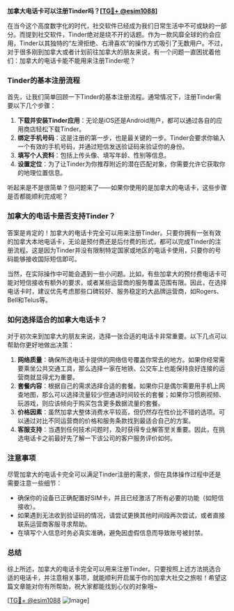 **加拿大电话卡可以注册Tinder吗？[[TG💪+ @esim1088](https://t.me/s/esim1088)]**

在当今这个高度数字化的时代，社交软件已经成为我们日常生活中不可或缺的一部分。而提到社交软件，Tinder绝对是绕不开的话题。作为一款风靡全球的约会应用，Tinder以其独特的“左滑拒绝、右滑喜欢”的操作方式吸引了无数用户。不过，对于很多刚到加拿大或者计划前往加拿大的朋友来说，有一个问题一直困扰着他们：加拿大的电话卡能不能用来注册Tinder呢？

### Tinder的基本注册流程

首先，让我们简单回顾一下Tinder的基本注册流程。通常情况下，注册Tinder需要以下几个步骤：

1. **下载并安装Tinder应用**：无论是iOS还是Android用户，都可以通过各自的应用商店轻松下载Tinder。
2. **绑定手机号码**：这是注册的第一步，也是最关键的一步。Tinder会要求你输入一个有效的手机号码，并通过短信发送验证码来验证你的身份。
3. **填写个人资料**：包括上传头像、填写年龄、性别等信息。
4. **设置定位**：为了让Tinder为你推荐附近的潜在匹配对象，你需要允许它获取你的地理位置信息。

听起来是不是很简单？但问题来了——如果你使用的是加拿大的电话卡，这些步骤是否都能顺利完成呢？

### 加拿大的电话卡是否支持Tinder？

答案是肯定的！加拿大的电话卡完全可以用来注册Tinder。只要你拥有一张有效的加拿大本地电话卡，无论是预付费还是后付费的形式，都可以完成Tinder的注册流程。这是因为Tinder并没有限制特定国家或地区的电话卡使用，只要你的号码能够接收国际短信即可。

当然，在实际操作中可能会遇到一些小问题。比如，有些加拿大的预付费电话卡可能对短信接收有额外的要求，或者某些运营商的服务覆盖范围有限。因此，在选择电话卡时，建议优先考虑那些口碑较好、服务稳定的大品牌运营商，如Rogers、Bell和Telus等。

### 如何选择适合的加拿大电话卡？

对于初次来到加拿大的朋友来说，选择一张合适的电话卡非常重要。以下几点可以帮助你更好地做出决策：

1. **网络质量**：确保所选电话卡提供的网络信号覆盖你常去的地方。如果你经常需要乘坐公共交通工具，那么选择一家在地铁、公交车上也能保持良好连接的运营商就显得尤为重要。
2. **套餐内容**：根据自己的需求选择合适的套餐。如果你只是偶尔需要用手机上网查地图，那么可以选择流量较少但通话时间较长的套餐；如果你习惯刷视频、玩游戏，则应该倾向于购买包含更多数据流量的套餐。
3. **价格因素**：虽然加拿大整体消费水平较高，但仍然存在性价比不错的选项。可以通过对比不同运营商的价格和服务条款找到最适合自己的方案。
4. **客服支持**：当遇到任何技术问题时，及时获得专业解答至关重要。因此，在挑选电话卡之前最好先了解一下该公司的客户服务评价如何。

### 注意事项

尽管加拿大的电话卡完全可以满足Tinder注册的需求，但在具体操作过程中还是需要注意一些细节：

- 确保你的设备已正确配置好SIM卡，并且已经激活了所有必要的功能（如短信接收）。
- 如果遇到无法收到验证码的情况，请尝试更换其他时间段再次尝试，或者直接联系运营商客服寻求帮助。
- 在填写个人信息时务必真实准确，避免因虚假信息而导致账号被封禁。

### 总结

综上所述，加拿大的电话卡完全可以用来注册Tinder。只要按照上述方法挑选合适的电话卡，并注意相关事项，就能顺利开启属于你的加拿大社交之旅啦！希望这篇文章能对你有所帮助，祝大家都能找到心仪的对象哦~

[[TG💪+ @esim1088](https://t.me/s/esim1088) ![Image](https://i.postimg.cc/4NQfJmqS/Snipaste-2025-05-13-00-14-12.png)]